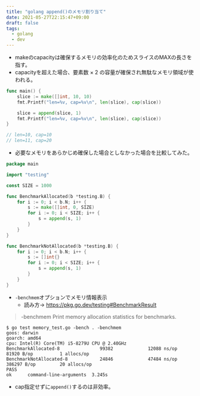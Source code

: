 ```yaml
---
title: "golang append()のメモリ割り当て"
date: 2021-05-27T22:15:47+09:00
draft: false
tags: 
  - golang
  - dev
---
```


- makeのcapacityは確保するメモリの効率化のためスライスのMAXの長さを指す。
- capacityを超えた場合、要素数 × 2 の容量が確保され無駄なメモリ領域が使われる。

```go
func main() {
	slice := make([]int, 10, 10)
	fmt.Printf("len=%v, cap=%v\n", len(slice), cap(slice))

	slice = append(slice, 1)
	fmt.Printf("len=%v, cap=%v\n", len(slice), cap(slice))
}

// len=10, cap=10
// len=11, cap=20
```

- 必要なメモリをあらかじめ確保した場合としなかった場合を比較してみた。

```go
package main

import "testing"

const SIZE = 1000

func BenchmarkAllocated(b *testing.B) {
	for i := 0; i < b.N; i++ {
		s := make([]int, 0, SIZE)
		for i := 0; i < SIZE; i++ {
			s = append(s, 1)
		}
	}
}

func BenchmarkNotAllocated(b *testing.B) {
	for i := 0; i < b.N; i++ {
		s := []int{}
		for i := 0; i < SIZE; i++ {
			s = append(s, 1)
		}
	}
}
```

- `-benchmem`オプションでメモリ情報表示
    - 読み方-> https://pkg.go.dev/testing#BenchmarkResult

> -benchmem
    Print memory allocation statistics for benchmarks.

```
$ go test memory_test.go -bench . -benchmem
goos: darwin
goarch: amd64
cpu: Intel(R) Core(TM) i5-8279U CPU @ 2.40GHz
BenchmarkAllocated-8               99382             12088 ns/op           81920 B/op          1 allocs/op
BenchmarkNotAllocated-8            24846             47484 ns/op          386297 B/op         20 allocs/op
PASS
ok      command-line-arguments  3.245s
```

- cap指定せずに`append()`するのは非効率。